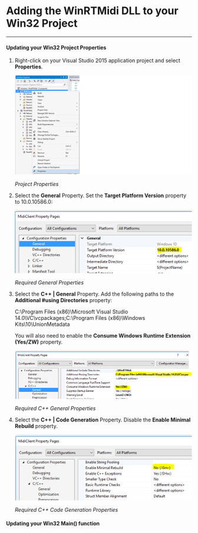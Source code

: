﻿# Adding the WinRTMidi DLL to your Win32 Project #

---

#### Updating your Win32 Project Properties ###

1. Right-click on your Visual Studio 2015 application project and select **Properties**.

	![Project Properties](Images/properties.png?raw=true "Project Properties")

	_Project Properties_

1. Select the **General** Property. Set the **Target Platform Version** property to 10.0.10586.0:

	![Required General Properties](Images/version.png?raw=true "Required General Properties")

	_Required General Properties_
	
1. Select the **C++ | General** Property. Add the following paths to the **Additional #using Directories** property:

	C:\Program Files (x86)\Microsoft Visual Studio 14.0\VC\vcpackages;C:\Program Files (x86)\Windows Kits\10\UnionMetadata

	You will also need to enable the **Consume Windows Runtime Extension (Yes/ZW)** property.

	![Required C++ General Properties](Images/using.png?raw=true "Required C++ General Properties")

	_Required C++ General Properties_

1. Select the **C++ | Code Generation** Property. Disable the **Enable Minimal Rebuild** property.

	![Required C++ Code Generation Properties](Images/gm.png?raw=true "Required C++ Code Generation Properties")

	_Required C++ Code Generation Properties_
	
#### Updating your Win32 Main() function ###
